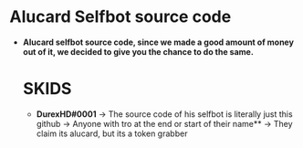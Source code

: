 # Alucard Selfbot source code
  - **Alucard selfbot source code, since we made a good amount of money out of it, we decided to give you the chance to do the same.**

    # SKIDS
      + **DurexHD#0001** -> The source code of his selfbot is literally just this github
    -> Anyone with tro at the end or start of their name** -> They claim its alucard, but its a token grabber
